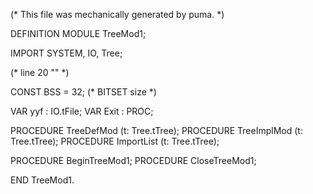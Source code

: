 
(* This file was mechanically generated by puma. *)

DEFINITION MODULE TreeMod1;

IMPORT SYSTEM, IO, Tree;

(* line 20 "" *)

CONST BSS       = 32;   (* BITSET size *)


VAR yyf        : IO.tFile;
VAR Exit       : PROC;

PROCEDURE TreeDefMod (t: Tree.tTree);
PROCEDURE TreeImplMod (t: Tree.tTree);
PROCEDURE ImportList (t: Tree.tTree);

PROCEDURE BeginTreeMod1;
PROCEDURE CloseTreeMod1;

END TreeMod1.


